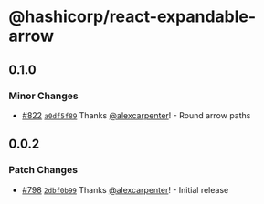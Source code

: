 # @hashicorp/react-expandable-arrow

## 0.1.0

### Minor Changes

- [#822](https://github.com/hashicorp/react-components/pull/822) [`a0df5f89`](https://github.com/hashicorp/react-components/commit/a0df5f899ac43033032bbe0559f53b6897ae0ca1) Thanks [@alexcarpenter](https://github.com/alexcarpenter)! - Round arrow paths

## 0.0.2

### Patch Changes

- [#798](https://github.com/hashicorp/react-components/pull/798) [`2dbf0b99`](https://github.com/hashicorp/react-components/commit/2dbf0b99a0716e7cdfbb40f01dd7c05fc3aedfe1) Thanks [@alexcarpenter](https://github.com/alexcarpenter)! - Initial release
